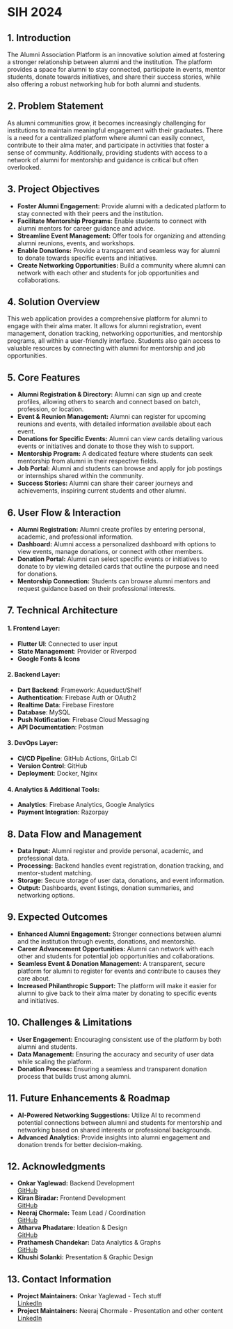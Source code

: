 # SIH 2024

## 1. Introduction
The Alumni Association Platform is an innovative solution aimed at fostering a stronger relationship between alumni and the institution. The platform provides a space for alumni to stay connected, participate in events, mentor students, donate towards initiatives, and share their success stories, while also offering a robust networking hub for both alumni and students.

## 2. Problem Statement
As alumni communities grow, it becomes increasingly challenging for institutions to maintain meaningful engagement with their graduates. There is a need for a centralized platform where alumni can easily connect, contribute to their alma mater, and participate in activities that foster a sense of community. Additionally, providing students with access to a network of alumni for mentorship and guidance is critical but often overlooked.

## 3. Project Objectives
- **Foster Alumni Engagement:** Provide alumni with a dedicated platform to stay connected with their peers and the institution.
- **Facilitate Mentorship Programs:** Enable students to connect with alumni mentors for career guidance and advice.
- **Streamline Event Management:** Offer tools for organizing and attending alumni reunions, events, and workshops.
- **Enable Donations:** Provide a transparent and seamless way for alumni to donate towards specific events and initiatives.
- **Create Networking Opportunities:** Build a community where alumni can network with each other and students for job opportunities and collaborations.
  
## 4. Solution Overview
This web application provides a comprehensive platform for alumni to engage with their alma mater. It allows for alumni registration, event management, donation tracking, networking opportunities, and mentorship programs, all within a user-friendly interface. Students also gain access to valuable resources by connecting with alumni for mentorship and job opportunities.

## 5. Core Features
- **Alumni Registration & Directory:** Alumni can sign up and create profiles, allowing others to search and connect based on batch, profession, or location.
- **Event & Reunion Management:** Alumni can register for upcoming reunions and events, with detailed information available about each event.
- **Donations for Specific Events:** Alumni can view cards detailing various events or initiatives and donate to those they wish to support.
- **Mentorship Program:** A dedicated feature where students can seek mentorship from alumni in their respective fields.
- **Job Portal:** Alumni and students can browse and apply for job postings or internships shared within the community.
- **Success Stories:** Alumni can share their career journeys and achievements, inspiring current students and other alumni.

## 6. User Flow & Interaction
- **Alumni Registration:** Alumni create profiles by entering personal, academic, and professional information.
- **Dashboard:** Alumni access a personalized dashboard with options to view events, manage donations, or connect with other members.
- **Donation Portal:** Alumni can select specific events or initiatives to donate to by viewing detailed cards that outline the purpose and need for donations.
- **Mentorship Connection:** Students can browse alumni mentors and request guidance based on their professional interests.

## 7. Technical Architecture
#### 1. Frontend Layer:
- **Flutter UI**: Connected to user input
- **State Management**: Provider or Riverpod
- **Google Fonts & Icons**

#### 2. Backend Layer:
- **Dart Backend**: Framework: Aqueduct/Shelf
- **Authentication**: Firebase Auth or OAuth2
- **Realtime Data**: Firebase Firestore
- **Database**: MySQL
- **Push Notification**: Firebase Cloud Messaging
- **API Documentation**: Postman

#### 3. DevOps Layer:
- **CI/CD Pipeline**: GitHub Actions, GitLab CI
- **Version Control**: GitHub
- **Deployment**: Docker, Nginx

#### 4. Analytics & Additional Tools:
- **Analytics**: Firebase Analytics, Google Analytics
- **Payment Integration**: Razorpay

## 8. Data Flow and Management
- **Data Input:** Alumni register and provide personal, academic, and professional data.
- **Processing:** Backend handles event registration, donation tracking, and mentor-student matching.
- **Storage:** Secure storage of user data, donations, and event information.
- **Output:** Dashboards, event listings, donation summaries, and networking options.


## 9. Expected Outcomes
- **Enhanced Alumni Engagement:** Stronger connections between alumni and the institution through events, donations, and mentorship.
- **Career Advancement Opportunities:** Alumni can network with each other and students for potential job opportunities and collaborations.
- **Seamless Event & Donation Management:** A transparent, secure platform for alumni to register for events and contribute to causes they care about.
- **Increased Philanthropic Support:** The platform will make it easier for alumni to give back to their alma mater by donating to specific events and initiatives.

## 10. Challenges & Limitations
- **User Engagement:** Encouraging consistent use of the platform by both alumni and students.
- **Data Management:** Ensuring the accuracy and security of user data while scaling the platform.
- **Donation Process:** Ensuring a seamless and transparent donation process that builds trust among alumni.

## 11. Future Enhancements & Roadmap
- **AI-Powered Networking Suggestions:** Utilize AI to recommend potential connections between alumni and students for mentorship and networking based on shared interests or professional backgrounds.
- **Advanced Analytics:** Provide insights into alumni engagement and donation trends for better decision-making.

## 12. Acknowledgments
- **Onkar Yaglewad:** Backend Development  
  [GitHub](https://github.com/once-human)
- **Kiran Biradar:** Frontend Development  
  [GitHub](https://github.com/KiruOP)
- **Neeraj Chormale:** Team Lead / Coordination  
  [GitHub](https://github.com/Zor0000)
- **Atharva Phadatare:** Ideation & Design  
  [GitHub](https://github.com/Atharva302)
- **Prathamesh Chandekar:** Data Analytics & Graphs  
  [GitHub](https://github.com/Prathamesh-Chandekar)
- **Khushi Solanki:** Presentation & Graphic Design  

## 13. Contact Information
- **Project Maintainers:** Onkar Yaglewad - Tech stuff  
  [LinkedIn](https://www.linkedin.com/in/yaglewad-onkar/)
- **Project Maintainers:** Neeraj Chormale - Presentation and other content  
  [LinkedIn](https://www.linkedin.com/in/neeraj-chormale/)
